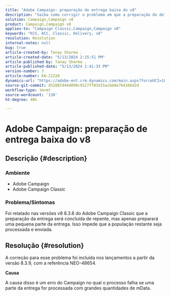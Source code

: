 ```yaml
---
title: "Adobe Campaign: preparação de entrega baixa do v8"
description: "Saiba como corrigir o problema em que a preparação do delivery é concluída repentinamente, preparando apenas uma pequena parte do delivery."
solution: Campaign,Campaign v8
product: Campaign,Campaign v8
applies-to: "Campaign Classic,Campaign,Campaign v8"
keywords: "KCS, ACC, Classic, Delivery, v8"
resolution: Resolution
internal-notes: null
bug: true
article-created-by: Tanay Sharma .
article-created-date: "5/13/2024 2:15:51 PM"
article-published-by: Tanay Sharma .
article-published-date: "5/13/2024 2:41:33 PM"
version-number: 3
article-number: KA-21226
dynamics-url: "https://adobe-ent.crm.dynamics.com/main.aspx?forceUCI=1&pagetype=entityrecord&etn=knowledgearticle&id=c1e55a47-3311-ef11-9f8a-6045bd02b206"
source-git-commit: d5288fd444099c9127f703d15acbb0e764166d2d
workflow-type: tm+mt
source-wordcount: '130'
ht-degree: 40%

---
```


# Adobe Campaign: preparação de entrega baixa do v8

## Descrição {#description}


### Ambiente

- Adobe Campaign
- Adobe Campaign Classic


### Problema/Sintomas

Foi relatado nas versões v8 8.3.8 do Adobe Campaign Classic que a preparação da entrega será concluída de repente, mas apenas preparará uma pequena parte da entrega. Isso impede que a população restante seja processada e enviada.


## Resolução {#resolution}


A correção para esse problema foi incluída nos lançamentos a partir da versão 8.3.9, com a referência NEO-48654.

<b>Causa</b>

A causa disso é um erro do Campaign no qual o processo falha se uma parte da entrega for processada com grandes quantidades de mData.
